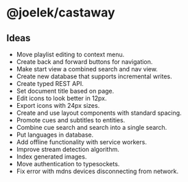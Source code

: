 # @joelek/castaway

## Ideas

* Move playlist editing to context menu.
* Create back and forward buttons for navigation.
* Make start view a combined search and nav view.
* Create new database that supports incremental writes.
* Create typed REST API.
* Set document title based on page.
* Edit icons to look better in 12px.
* Export icons with 24px sizes.
* Create and use layout components with standard spacing.
* Promote cues and subtitles to entities.
* Combine cue search and search into a single search.
* Put languages in database.
* Add offline functionality with service workers.
* Improve stream detection algorithm.
* Index generated images.
* Move authentication to typesockets.
* Fix error with mdns devices disconnecting from network.
